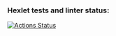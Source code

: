 ### Hexlet tests and linter status:
[![Actions Status](https://github.com/Kanat24/devops-for-programmers-project-74/actions/workflows/hexlet-check.yml/badge.svg)](https://github.com/Kanat24/devops-for-programmers-project-74/actions)